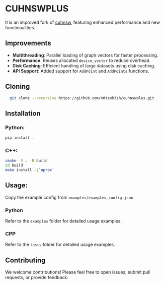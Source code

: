 # CUHNSWPLUS

It is an improved fork of [cuhnsw](https://github.com/js1010/cuhnsw), featuring enhanced performance and new functionalities.

## Improvements
- **Multithreading**: Parallel loading of graph vectors for faster processing.
- **Performance**: Reuses allocated `device_vector` to reduce overhead.
- **Disk Caching**: Efficient handling of large datasets using disk caching.
- **API Support**: Added support for `AddPoint` and `AddPoints` functions.

## Cloning
```sh
  git clone --recursive https://github.com/n0tank3sh/cuhnswplus.git
```
## Installation
### Python: 
```sh
pip install .
```
### C++:
```sh
cmake -S . -B build
cd build
make install -j`nproc`
```

## Usage:
Copy the example config from ``examples/examples_config.json``
### Python
Refer to the `examples` folder for detailed usage examples.
### CPP
Refer to the `tests` folder for detailed usage examples.

## Contributing

We welcome contributions! Please feel free to open issues, submit pull requests, or provide feedback.